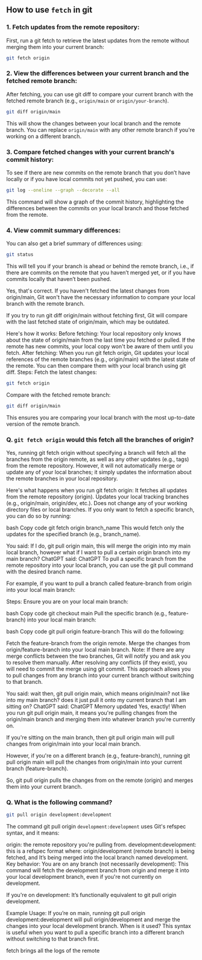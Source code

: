 ## How to use `fetch` in git

### 1. Fetch updates from the remote repository:
First, run a git fetch to retrieve the latest updates from the remote without merging them into your current branch:

```bash
git fetch origin
```

### 2. View the differences between your current branch and the fetched remote branch:
After fetching, you can use git diff to compare your current branch with the fetched remote branch (e.g., `origin/main` or `origin/your-branch`).

```bash
git diff origin/main
```
This will show the changes between your local branch and the remote branch. You can replace `origin/main` with any other remote branch if you're working on a different branch.

### 3. Compare fetched changes with your current branch's commit history:
To see if there are new commits on the remote branch that you don’t have locally or if you have local commits not yet pushed, you can use:

```bash
git log --oneline --graph --decorate --all
```

This command will show a graph of the commit history, highlighting the differences between the commits on your local branch and those fetched from the remote.

### 4. View commit summary differences:
You can also get a brief summary of differences using:
```bash
git status
```
This will tell you if your branch is ahead or behind the remote branch, i.e., if there are commits on the remote that you haven’t merged yet, or if you have commits locally that haven’t been pushed.

Yes, that's correct. If you haven't fetched the latest changes from origin/main, Git won't have the necessary information to compare your local branch with the remote branch.

If you try to run git diff origin/main without fetching first, Git will compare with the last fetched state of origin/main, which may be outdated.

Here's how it works:
Before fetching: Your local repository only knows about the state of origin/main from the last time you fetched or pulled. If the remote has new commits, your local copy won't be aware of them until you fetch.
After fetching: When you run git fetch origin, Git updates your local references of the remote branches (e.g., origin/main) with the latest state of the remote. You can then compare them with your local branch using git diff.
Steps:
Fetch the latest changes:

```bash
git fetch origin
```
Compare with the fetched remote branch:

```bash
git diff origin/main
```
This ensures you are comparing your local branch with the most up-to-date version of the remote branch.


### Q. `git fetch origin` would this fetch all the branches of origin?

Yes, running git fetch origin without specifying a branch will fetch all the branches from the origin remote, as well as any other updates (e.g., tags) from the remote repository. However, it will not automatically merge or update any of your local branches; it simply updates the information about the remote branches in your local repository.

Here's what happens when you run git fetch origin:
It fetches all updates from the remote repository (origin).
Updates your local tracking branches (e.g., origin/main, origin/dev, etc.).
Does not change any of your working directory files or local branches.
If you only want to fetch a specific branch, you can do so by running:

bash
Copy code
git fetch origin branch_name
This would fetch only the updates for the specified branch (e.g., branch_name).






You said:
If I do, git pull origin main, this will merge the origin into my main local branch, however what if I want to pull a certain origin branch into my main branch?
ChatGPT said:
ChatGPT
To pull a specific branch from the remote repository into your local branch, you can use the git pull command with the desired branch name.

For example, if you want to pull a branch called feature-branch from origin into your local main branch:

Steps:
Ensure you are on your local main branch:

bash
Copy code
git checkout main
Pull the specific branch (e.g., feature-branch) into your local main branch:

bash
Copy code
git pull origin feature-branch
This will do the following:

Fetch the feature-branch from the origin remote.
Merge the changes from origin/feature-branch into your local main branch.
Note:
If there are any merge conflicts between the two branches, Git will notify you and ask you to resolve them manually.
After resolving any conflicts (if they exist), you will need to commit the merge using git commit.
This approach allows you to pull changes from any branch into your current branch without switching to that branch.






You said:
wait then, git pull origin main, which means origin/main? not like into my main branch? does it just pull it onto my current branch that I am sitting on?
ChatGPT said:
ChatGPT
Memory updated
Yes, exactly! When you run git pull origin main, it means you're pulling changes from the origin/main branch and merging them into whatever branch you're currently on.

If you're sitting on the main branch, then git pull origin main will pull changes from origin/main into your local main branch.

However, if you're on a different branch (e.g., feature-branch), running git pull origin main will pull the changes from origin/main into your current branch (feature-branch).

So, git pull origin <branch> pulls the changes from <branch> on the remote (origin) and merges them into your current branch.


### Q. What is the following command?
```bash
git pull origin development:development
```

The command git pull origin `development:development` uses Git's refspec syntax, and it means:

origin: the remote repository you're pulling from.
development:development: this is a refspec format where:
origin/development (remote branch) is being fetched, and
It’s being merged into the local branch named development.
Key behavior:
You are on any branch (not necessarily development): This command will fetch the development branch from origin and merge it into your local development branch, even if you're not currently on development.

If you're on development: It’s functionally equivalent to git pull origin development.

Example Usage:
If you’re on main, running git pull origin development:development will pull origin/development and merge the changes into your local development branch.
When is it used?
This syntax is useful when you want to pull a specific branch into a different branch without switching to that branch first.

fetch brings all the logs of the remote